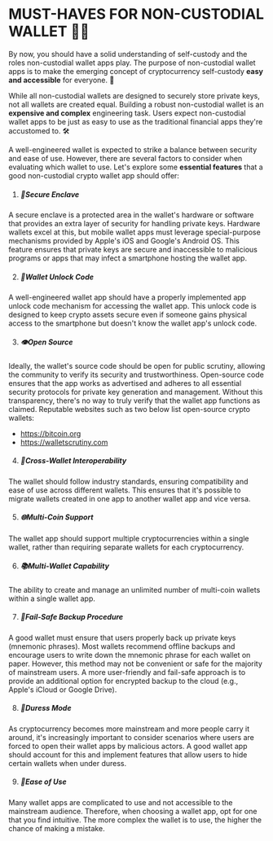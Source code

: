 # MUST-HAVES FOR NON-CUSTODIAL WALLET 💼✅

By now, you should have a solid understanding of self-custody and the roles non-custodial wallet apps play. The purpose of non-custodial wallet apps is to make the emerging concept of cryptocurrency self-custody **easy and accessible** for everyone. 🌟

While all non-custodial wallets are designed to securely store private keys, not all wallets are created equal. Building a robust non-custodial wallet is an **expensive and complex** engineering task. Users expect non-custodial wallet apps to be just as easy to use as the traditional financial apps they're accustomed to. 🛠️

A well-engineered wallet is expected to strike a balance between security and ease of use. However, there are several factors to consider when evaluating which wallet to use. Let's explore some **essential features** that a good non-custodial crypto wallet app should offer:

1) ##### 🔐Secure Enclave 
A secure enclave is a protected area in the wallet's hardware or software that provides an extra layer of security for handling private keys. Hardware wallets excel at this, but mobile wallet apps must leverage special-purpose mechanisms provided by Apple's iOS and Google's Android OS. This feature ensures that private keys are secure and inaccessible to malicious programs or apps that may infect a smartphone hosting the wallet app.

2) ##### 🔑Wallet Unlock Code 
A well-engineered wallet app should have a properly implemented app unlock code mechanism for accessing the wallet app. This unlock code is designed to keep crypto assets secure even if someone gains physical access to the smartphone but doesn't know the wallet app's unlock code.

3) ##### 👁️Open Source 
Ideally, the wallet's source code should be open for public scrutiny, allowing the community to verify its security and trustworthiness. Open-source code ensures that the app works as advertised and adheres to all essential security protocols for private key generation and management. Without this transparency, there's no way to truly verify that the wallet app functions as claimed. Reputable websites such as two below list open-source crypto wallets:

- https://bitcoin.org
- https://walletscrutiny.com

4) ##### 🔄Cross-Wallet Interoperability 
The wallet should follow industry standards, ensuring compatibility and ease of use across different wallets. This ensures that it's possible to migrate wallets created in one app to another wallet app and vice versa.

5) ##### 🌐Multi-Coin Support 
The wallet app should support multiple cryptocurrencies within a single wallet, rather than requiring separate wallets for each cryptocurrency.

6) ##### 📚Multi-Wallet Capability 
The ability to create and manage an unlimited number of multi-coin wallets within a single wallet app.

7) ##### 💾Fail-Safe Backup Procedure 
A good wallet must ensure that users properly back up private keys (mnemonic phrases). Most wallets recommend offline backups and encourage users to write down the mnemonic phrase for each wallet on paper. However, this method may not be convenient or safe for the majority of mainstream users. A more user-friendly and fail-safe approach is to provide an additional option for encrypted backup to the cloud (e.g., Apple's iCloud or Google Drive).

8) ##### 🚨Duress Mode 
As cryptocurrency becomes more mainstream and more people carry it around, it's increasingly important to consider scenarios where users are forced to open their wallet apps by malicious actors. A good wallet app should account for this and implement features that allow users to hide certain wallets when under duress.

9) ##### 🤳Ease of Use 
Many wallet apps are complicated to use and not accessible to the mainstream audience. Therefore, when choosing a wallet app, opt for one that you find intuitive. The more complex the wallet is to use, the higher the chance of making a mistake.
